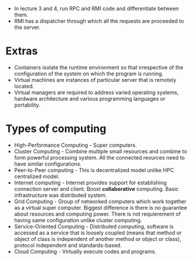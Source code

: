 * In lecture 3 and 4, run RPC and RMI code and differentiate between them.
* RMI has a dispatcher through which all the requests are proceeded to the server.

# Extras
* Containers isolate the runtime environment so that irrespective of the configuration of the system on which the program is running.
* Virtual machines are instances of particular server that is remotely located.
* Virtual managers are required to address varied operating systems, hardware architecture and various programming languages or portability.

# Types of computing
* High-Performance Computing - Super computers.
* Cluster Computing - Combine multiple small resources and combine to form powerful processing system. All the connected reources need to have similar configurations.
* Peer-to-Peer computing - This is decentralized model unlike HPC centralized model.
* Internet computing - Internet provides support for establishing connection server and client. Boost **collaborative** computing. Basic infrastructure was distributed system.
* Grid Computing - Group of networked computers which work together as a virtual super computer. Biggest difference is there is no guarantee about resources and computing power. There is not requierement of having same configuration unlike cluster computing.
* Service-Oriented Computing - Distributed computing, software is accessed as a service that is loosely coupled (means that method or object of class is independent of another method or object or class), protocol independent and standards-based.
* Cloud Computing - Virtually execute codes and programs.